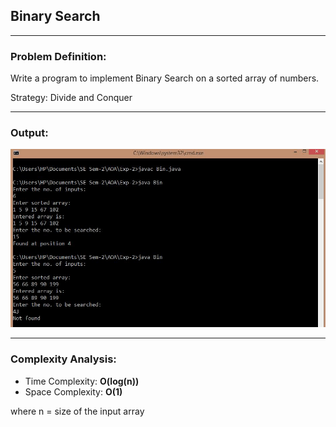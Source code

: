 ## Binary Search

-----------------------------------------
### Problem Definition:
Write a program to implement Binary Search on a sorted array of numbers.

Strategy: Divide and Conquer

------------------------------------------
### Output:

<p align="center">
    <img src="./output.jpg">
</p>

------------------------------------------
### Complexity Analysis:

* Time Complexity: **O(log(n))** 
* Space Complexity: **O(1)** 

where n = size of the input array
